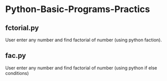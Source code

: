 # Python-Basic-Programs-Practics

## fctorial.py 

User enter any number and find factorial of number (using python faction).

## fac.py

User enter any number and find factorial of number (using python if else conditions)
